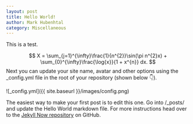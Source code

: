 ```yaml
---
layout: post
title: Hello World!
author: Mark Hubenhtal
category: Miscellaneous
---
```


This is a test.

$$
X = \sum_{j=1}^{\infty}\frac{1}{n^{2}}\sin(\pi n^{2}x) + 
\sum_{0}^{\infty}\frac{\log{x}}{1 + x^{n}} dx.
$$
Next you can update your site name, avatar and other options using the _config.yml file in the root of your repository (shown below :point_down:).

![_config.yml]({{ site.baseurl }}/images/config.png)

The easiest way to make your first post is to edit this one. Go into /_posts/ and update the Hello World markdown file. For more instructions head over to the [Jekyll Now repository](https://github.com/barryclark/jekyll-now) on GitHub.

